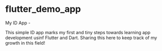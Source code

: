 # flutter_demo_app

My ID App -

This simple ID app marks my first and tiny steps towards learning app development usinf Flutter and Dart.
Sharing this here to keep track of my growth in this field!


